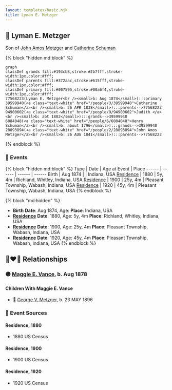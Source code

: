 ```yaml
---
layout: templates/basic.njk
title: Lyman E. Metzger
---
```

## 🔵 Lyman E. Metzger

Son of [John Amos Metzger](/people/2/28893894) and [Catherine Schuman](/people/3/39599940)

{% block "hidden md:block" %}
```mermaid
graph
classDef grands fill:#193cb8,stroke:#2b7fff,stroke-width:1px,color:#fff;
classDef parents fill:#372aac,stroke:#615fff,stroke-width:1px,color:#fff;
classDef primary fill:#007595,stroke:#00a6f4,stroke-width:1px,color:#fff;
77568223(Lyman E. Metzger<br /><small>b: Aug 1874</small>):::primary
39599940(<a class="text-white" href="/people/3/39599940">Catherine Schuman</a><br /><small>b: 26 APR 1838</small>):::parents-->77568223
94900602(<a class="text-white" href="/people/9/94900602">Judith </a><br /><small>b: abt 1802</small>):::grands-->39599940
6084048(<a class="text-white" href="/people/6/6084048">Henry Schuman</a><br /><small>b: about 1796</small>):::grands-->39599940
28893894(<a class="text-white" href="/people/2/28893894">John Amos Metzger</a><br /><small>b: 26 AUG 1841</small>):::parents-->77568223
```
{% endblock %}

### 📆 Events

{% block "hidden md:block" %}
Type | Date | Age at Event | Place
------ | ------ | ------ | ------
Birth | Aug 1874 |  | Indiana, USA
[Residence](#event-event-0) | 1880 | 5y, 4m | Richland, Whitley, Indiana, USA
[Residence](#event-event-1) | 1900 | 25y, 4m | Pleasant Township, Wabash, Indiana, USA
[Residence](#event-event-2) | 1920 | 45y, 4m | Pleasant Township, Wabash, Indiana, USA
{% endblock %}

{% block "md:hidden" %}
- **Birth**
**Date**: Aug 1874, Age:
**Place**: Indiana, USA
- **[Residence](#event-event-0)**
**Date**: 1880, Age: 5y, 4m
**Place**: Richland, Whitley, Indiana, USA
- **[Residence](#event-event-1)**
**Date**: 1900, Age: 25y, 4m
**Place**: Pleasant Township, Wabash, Indiana, USA
- **[Residence](#event-event-2)**
**Date**: 1920, Age: 45y, 4m
**Place**: Pleasant Township, Wabash, Indiana, USA
{% endblock %}

## 👩‍❤️‍👨 Relationships

### 🟣 [Maggie E. Vance](/people/9/93797650), b. Aug 1878

#### Children With Maggie E. Vance
* 🔵 [George V. Metzger](/people/2/27843040), b. 23 MAY 1896
### 📰 Event Sources

#### <a id="event-event-0"></a> Residence, 1880
* 1880 US Census

#### <a id="event-event-1"></a> Residence, 1900
* 1900 US Census

#### <a id="event-event-2"></a> Residence, 1920
* 1920 US Census
